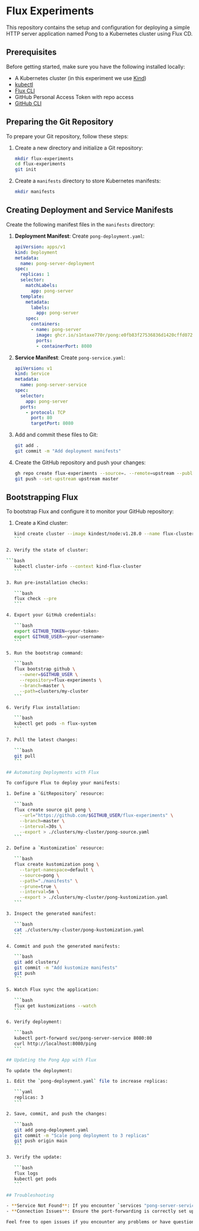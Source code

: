 # Flux Experiments

This repository contains the setup and configuration for deploying a simple HTTP server application named Pong to a Kubernetes cluster using Flux CD.

## Prerequisites

Before getting started, make sure you have the following installed locally:

- A Kubernetes cluster (in this experiment we use [Kind](https://kind.sigs.k8s.io/docs/user/quick-start/))
- [kubectl](https://kubernetes.io/docs/tasks/tools/)
- [Flux CLI](https://fluxcd.io/flux/cmd/)
- GitHub Personal Access Token with repo access
- [GitHub CLI](https://cli.github.com/)

## Preparing the Git Repository

To prepare your Git repository, follow these steps:

1. Create a new directory and initialize a Git repository:

    ```bash
    mkdir flux-experiments
    cd flux-experiments
    git init
    ```

2. Create a `manifests` directory to store Kubernetes manifests:

    ```bash
    mkdir manifests
    ```

## Creating Deployment and Service Manifests

Create the following manifest files in the `manifests` directory:

1. **Deployment Manifest**: Create `pong-deployment.yaml`:

    ```yaml
    apiVersion: apps/v1
    kind: Deployment
    metadata:
      name: pong-server-deployment
    spec:
      replicas: 1
      selector:
        matchLabels:
          app: pong-server
      template:
        metadata:
          labels:
            app: pong-server
        spec:
          containers:
          - name: pong-server
            image: ghcr.io/s1ntaxe770r/pong:e0fb83f27536836d1420cffd0724360a7a650c13
            ports:
            - containerPort: 8080
    ```

2. **Service Manifest**: Create `pong-service.yaml`:

    ```yaml
    apiVersion: v1
    kind: Service
    metadata:
      name: pong-server-service
    spec:
      selector:
        app: pong-server
      ports:
        - protocol: TCP
          port: 80
          targetPort: 8080
    ```

3. Add and commit these files to Git:

    ```bash
    git add .
    git commit -m "Add deployment manifests"
    ```

4. Create the GitHub repository and push your changes:

    ```bash
    gh repo create flux-experiments --source=. --remote=upstream --public
    git push --set-upstream upstream master
    ```

## Bootstrapping Flux

To bootstrap Flux and configure it to monitor your GitHub repository:

1.  Create a Kind cluster:

 ```bash
    kind create cluster --image kindest/node:v1.28.0 --name flux-cluster
    ```

2. Verify the state of cluster:

 ```bash
    kubectl cluster-info --context kind-flux-cluster
    ```

3. Run pre-installation checks:

    ```bash
    flux check --pre
    ```

4. Export your GitHub credentials:

    ```bash
    export GITHUB_TOKEN=<your-token>
    export GITHUB_USER=<your-username>
    ```

5. Run the bootstrap command:

    ```bash
    flux bootstrap github \
      --owner=$GITHUB_USER \
      --repository=flux-experiments \
      --branch=master \
      --path=clusters/my-cluster
    ```

6. Verify Flux installation:

    ```bash
    kubectl get pods -n flux-system
    ```

7. Pull the latest changes:

    ```bash
    git pull
    ```

## Automating Deployments with Flux

To configure Flux to deploy your manifests:

1. Define a `GitRepository` resource:

    ```bash
    flux create source git pong \
      --url="https://github.com/$GITHUB_USER/flux-experiments" \
      --branch=master \
      --interval=30s \
      --export > ./clusters/my-cluster/pong-source.yaml
    ```

2. Define a `Kustomization` resource:

    ```bash
    flux create kustomization pong \
      --target-namespace=default \
      --source=pong \
      --path="./manifests" \
      --prune=true \
      --interval=5m \
      --export > ./clusters/my-cluster/pong-kustomization.yaml
    ```

3. Inspect the generated manifest:

    ```bash
    cat ./clusters/my-cluster/pong-kustomization.yaml
    ```

4. Commit and push the generated manifests:

    ```bash
    git add clusters/
    git commit -m "Add kustomize manifests"
    git push
    ```

5. Watch Flux sync the application:

    ```bash
    flux get kustomizations --watch
    ```

6. Verify deployment:

    ```bash
    kubectl port-forward svc/pong-server-service 8080:80
    curl http://localhost:8080/ping
    ```

## Updating the Pong App with Flux

To update the deployment:

1. Edit the `pong-deployment.yaml` file to increase replicas:

    ```yaml
    replicas: 3
    ```

2. Save, commit, and push the changes:

    ```bash
    git add pong-deployment.yaml
    git commit -m "Scale pong deployment to 3 replicas"
    git push origin main
    ```

3. Verify the update:

    ```bash
    flux logs
    kubectl get pods
    ```

## Troubleshooting

- **Service Not Found**: If you encounter `services "pong-server-service" not found`, verify that the service is correctly defined and deployed.
- **Connection Issues**: Ensure the port-forwarding is correctly set up and check if the application is running properly inside the pods.

Feel free to open issues if you encounter any problems or have questions!

